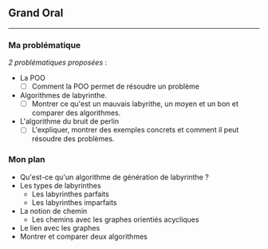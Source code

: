 


## Grand Oral

---

### Ma problématique

*2 problématiques proposées* :
- La POO
	- [ ] Comment la POO permet de résoudre un problème
- Algorithmes de labyrinthe.
	- [ ] Montrer ce qu'est un mauvais labyrithe, un moyen et un bon et comparer des algorithmes.
- L'algorithme du bruit de perlin
	- [ ] L'expliquer, montrer des exemples concrets et comment il peut résoudre des problèmes.

### Mon plan 

- Qu'est-ce qu'un algorithme de génération de labyrinthe ?
- Les types de labyrinthes
	- Les labyrinthes parfaits
	- Les labyrinthes imparfaits
- La notion de chemin
	- Les chemins avec les graphes orientiés acycliques
- Le lien avec les graphes
- Montrer et comparer deux algorithmes